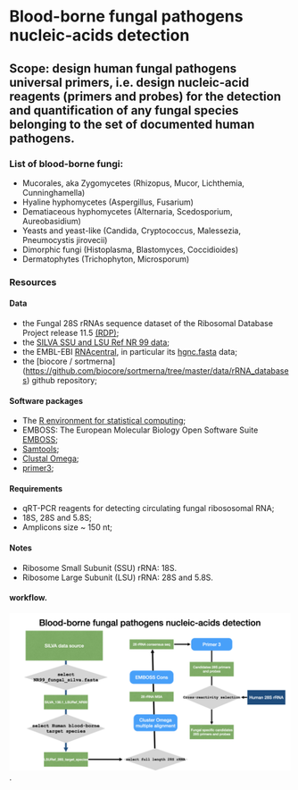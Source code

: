 # Blood-borne fungal pathogens nucleic-acids detection  
## Scope: design human fungal pathogens universal primers, i.e. design nucleic-acid reagents (primers and probes) for the detection and quantification of any fungal species belonging to the set of documented human pathogens.  
    
### List of blood-borne fungi:  
* Mucorales, aka Zygomycetes (Rhizopus, Mucor, Lichthemia, Cunninghamella)  
* Hyaline hyphomycetes (Aspergillus, Fusarium)  
* Dematiaceous hyphomycetes (Alternaria, Scedosporium, Aureobasidium)  
* Yeasts and yeast-like (Candida, Cryptococcus, Malessezia, Pneumocystis jirovecii)  
* Dimorphic fungi (Histoplasma, Blastomyces, Coccidioides)  
* Dermatophytes (Trichophyton, Microsporum)    
  
  
### Resources  
#### Data  
- the Fungal 28S rRNAs sequence dataset of the Ribosomal Database Project release 11.5 [(RDP)](http://rdp.cme.msu.edu/index.jsp);    
- the [SILVA SSU and LSU Ref NR 99 data](https://www.arb-silva.de/documentation/release-1381/);  
- the EMBL-EBI [RNAcentral](https://rnacentral.org/about-us), in particular its [hgnc.fasta](https://ftp.ebi.ac.uk/pub/databases/RNAcentral/current_release/sequences/by-database/hgnc.fasta) data;  
- the [biocore / sortmerna] (https://github.com/biocore/sortmerna/tree/master/data/rRNA_databases) github repository;     


#### Software packages      
- The [R environment for statistical computing](https://www.r-project.org/);  
- EMBOSS: The European Molecular Biology Open Software Suite [EMBOSS](http://emboss.sourceforge.net/download/);  
- [Samtools](http://www.htslib.org/download/);  
- [Clustal Omega](http://www.clustal.org/omega/);  
- [primer3](https://github.com/primer3-org/primer3/);  

#### Requirements  
- qRT-PCR reagents for detecting circulating fungal ribososomal RNA;  
- 18S, 28S and 5.8S;  
- Amplicons size ~ 150 nt;  
#### Notes  
- Ribosome Small Subunit (SSU) rRNA: 18S.  
- Ribosome Large Subunit (LSU) rRNA: 28S and 5.8S.  
  
 #### workflow. 
![](assets/FungalrRNAdetectionWF.jpeg). 
